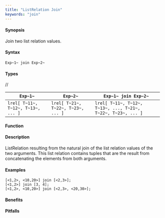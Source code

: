 ```yaml
---
title: "ListRelation Join"
keywords: "join"
---
```


#### Synopsis

Join two list relation values.

#### Syntax

`Exp~1~ join Exp~2~`

#### Types

//


| `Exp~1~`                               |  `Exp~2~`                               | `Exp~1~ join Exp~2~`                                              |
| --- | --- | --- |
| `lrel[ T~11~, T~12~, T~13~, ... ]` |  `lrel[ T~21~, T~22~, T~23~, ... ]` | `lrel[ T~11~, T~12~, T~13~, ..., T~21~, T~22~, T~23~, ... ]`  |


#### Function

#### Description

ListRelation resulting from the natural join of the list relation values of the two arguments.
This list relation contains tuples that are the result from concatenating the elements from both arguments.

#### Examples

```rascal-shell
[<1,2>, <10,20>] join [<2,3>];
[<1,2>] join [3, 4];
[<1,2>, <10,20>] join [<2,3>, <20,30>];
```

#### Benefits

#### Pitfalls

